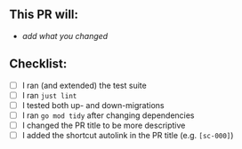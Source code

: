 ## This PR will:
- *add what you changed*

## Checklist:
- [ ] I ran (and extended) the test suite
- [ ] I ran `just lint`
- [ ] I tested both up- and down-migrations
- [ ] I ran `go mod tidy` after changing dependencies
- [ ] I changed the PR title to be more descriptive
- [ ] I added the shortcut autolink in the PR title (e.g. `[sc-000]`)
